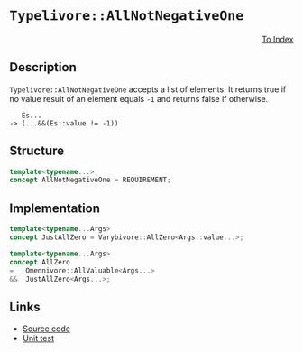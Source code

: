 <!-- Copyright 2024 Feng Mofan
SPDX-License-Identifier: Apache-2.0 -->

# `Typelivore::AllNotNegativeOne`

<p style='text-align: right;'><a href="../../concepts.md#typelivore-all-not-negative-one">To Index</a></p>

## Description

`Typelivore::AllNotNegativeOne` accepts a list of elements.
It returns true if no value result of an element equals `-1` and returns false if otherwise.

<pre><code>   Es...
-> (...&&(Es::value != -1))</code></pre>

## Structure

```C++
template<typename...>
concept AllNotNegativeOne = REQUIREMENT;
```

## Implementation

```C++
template<typename...Args>
concept JustAllZero = Varybivore::AllZero<Args::value...>;

template<typename...Args>
concept AllZero
=   Omennivore::AllValuable<Args...>
&&  JustAllZero<Args...>;
```

## Links

- [Source code](../../../../conceptrodon/descend/typelivore/concepts/all_not_negative_one.hpp)
- [Unit test](../../../../tests/unit/concepts/typelivore/all_not_negative_one.test.hpp)
